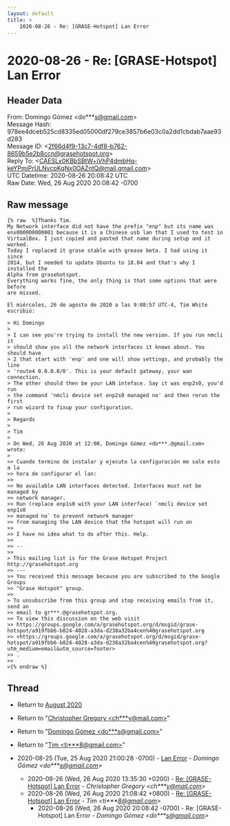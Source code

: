 ```yaml
---
layout: default
title: >
    2020-08-26 - Re: [GRASE-Hotspot] Lan Error
---
```


# 2020-08-26 - Re: [GRASE-Hotspot] Lan Error

## Header Data

From: Domingo Gómez \<do***s@gmail.com\><br>
Message Hash: 978ee4dceb525cd8335ed05000df279ce3857b6e03c0a2dd1cbdab7aae93d283<br>
Message ID: \<2f66d4f9-13c7-4df8-b762-8659b5e2b8ccn@grasehotspot.org\><br>
Reply To: \<CAESLx0KBbSBtW+iVhP4dmbHq-keYPmiPrULNvcpKqNx0OAZntQ@mail.gmail.com\><br>
UTC Datetime: 2020-08-26 20:08:42 UTC<br>
Raw Date: Wed, 26 Aug 2020 20:08:42 -0700<br>

## Raw message

```
{% raw  %}Thanks Tim.
My Network interface did not have the prefix "enp" but its name was 
enx000000000001 because it is a Chinese usb lan that I used to test in 
VirtualBox. I just copied and pasted that name during setup and it worked. 
Today I replaced it grase stable with grease beta. I had using it since 
2014, but I needed to update Ubuntu to 18.04 and that's why I installed the 
Alpha from grasehotspot.
Everything works fine, the only thing is that some options that were before 
are missed.

El miércoles, 26 de agosto de 2020 a las 9:08:57 UTC-4, Tim White escribió:

> Hi Domingo
>
> I can see you're trying to install the new version. If you run nmcli it 
> should show you all the network interfaces it knows about. You should have 
> 2 that start with 'enp' and one will show settings, and probably the line 
> 'route4 0.0.0.0/0'. This is your default gateway, your wan connection. 
> The other should then be your LAN inteface. Say it was enp2s0, you'd run 
> the command 'nmcli device set enp2s0 managed no' and then rerun the first 
> run wizard to fixup your configuration.
>
> Regards
>
> Tim
>
> On Wed, 26 Aug 2020 at 12:00, Domingo Gómez <do***.@gmail.com> wrote:
>
>> Cuando termino de instalar y ejecuto la configuración me sale esto a la 
>> hora de configurar el lan:
>>
>> No available LAN interfaces detected. Interfaces must not be managed by 
>> network manager. 
>> Run (replace enp1s0 with your LAN interface) `nmcli device set enp1s0 
>> managed no` to prevent network manager   
>> from managing the LAN device that the hotspot will run on
>>
>> I have no idea what to do after this. Help.
>>
>> -- 
>>
> This mailing list is for the Grase Hotspot Project http://grasehotspot.org
>> --- 
>> You received this message because you are subscribed to the Google Groups 
>> "Grase Hotspot" group.
>>
> To unsubscribe from this group and stop receiving emails from it, send an 
>> email to gr***.@grasehotspot.org.
>> To view this discussion on the web visit 
>> https://groups.google.com/a/grasehotspot.org/d/msgid/grase-hotspot/a919fbb6-b824-4028-a3da-d238a32ba4cen%40grasehotspot.org 
>> <https://groups.google.com/a/grasehotspot.org/d/msgid/grase-hotspot/a919fbb6-b824-4028-a3da-d238a32ba4cen%40grasehotspot.org?utm_medium=email&utm_source=footer>
>> .
>>
>{% endraw %}
```

## Thread

+ Return to [August 2020](/archive/2020/08)

+ Return to "[Christopher Gregory <ch***y<span>@</span>mail.com>](/authors/ch___y_at_mail_com)"
+ Return to "[Domingo Gómez <do***s<span>@</span>gmail.com>](/authors/do___s_at_gmail_com)"
+ Return to "[Tim <ti***8<span>@</span>gmail.com>](/authors/ti___8_at_gmail_com)"

+ 2020-08-25 (Tue, 25 Aug 2020 21:00:28 -0700) - [Lan Error](/archive/2020/08/82d246d45a8720584002a79a8d084a5dc622e0258450f5a49443e1aea9254e2f) - _Domingo Gómez \<do***s@gmail.com\>_
  + 2020-08-26 (Wed, 26 Aug 2020 13:35:30 +0200) - [Re: [GRASE-Hotspot] Lan Error](/archive/2020/08/0276302b03c297974f8c322444e08729b29351e1146822780df393ff88357b58) - _Christopher Gregory \<ch***y@mail.com\>_
  + 2020-08-26 (Wed, 26 Aug 2020 21:08:42 +0800) - [Re: [GRASE-Hotspot] Lan Error](/archive/2020/08/8de84bc21cfdf4bf11b4724ee1046e15b239e964967722298d4bc93e631b864d) - _Tim \<ti***8@gmail.com\>_
    + 2020-08-26 (Wed, 26 Aug 2020 20:08:42 -0700) - Re: [GRASE-Hotspot] Lan Error - _Domingo Gómez \<do***s@gmail.com\>_

